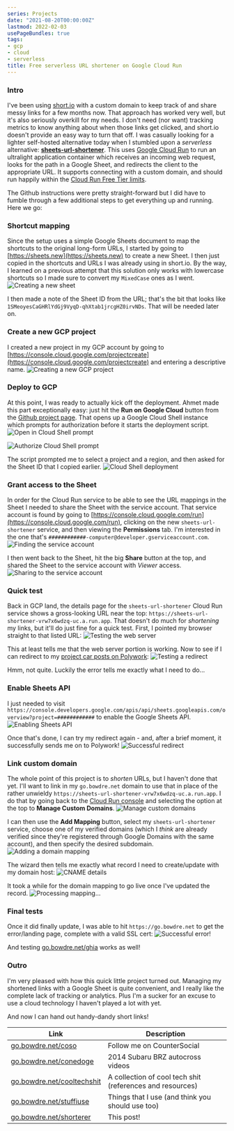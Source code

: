 ```yaml
---
series: Projects
date: "2021-08-20T00:00:00Z"
lastmod: 2022-02-03
usePageBundles: true
tags:
- gcp
- cloud
- serverless
title: Free serverless URL shortener on Google Cloud Run
---
```

### Intro
I've been using [short.io](https://short.io) with a custom domain to keep track of and share messy links for a few months now. That approach has worked very well, but it's also seriously overkill for my needs. I don't need (nor want) tracking metrics to know anything about when those links get clicked, and short.io doesn't provide an easy way to turn that off. I was casually looking for a lighter self-hosted alternative today when I stumbled upon a *serverless* alternative: **[sheets-url-shortener](https://github.com/ahmetb/sheets-url-shortener)**. This uses [Google Cloud Run](https://cloud.google.com/run/) to run an ultralight application container which receives an incoming web request, looks for the path in a Google Sheet, and redirects the client to the appropriate URL. It supports connecting with a custom domain, and should run happily within the [Cloud Run Free Tier limits](https://cloud.google.com/run/pricing).

The Github instructions were pretty straight-forward but I did have to fumble through a few additional steps to get everything up and running. Here we go:

### Shortcut mapping
Since the setup uses a simple Google Sheets document to map the shortcuts to the original long-form URLs, I started by going to [https://sheets.new](https://sheets.new) to create a new Sheet. I then just copied in the shortcuts and URLs I was already using in short.io. By the way, I learned on a previous attempt that this solution only works with lowercase shortcuts so I made sure to convert my `MixedCase` ones as I went.
![Creating a new sheet](20210820_sheet.png)

I then made a note of the Sheet ID from the URL; that's the bit that looks like `1SMeoyesCaGHRlYdGj9VyqD-qhXtab1jrcgHZ0irvNDs`. That will be needed later on.

### Create a new GCP project
I created a new project in my GCP account by going to [https://console.cloud.google.com/projectcreate](https://console.cloud.google.com/projectcreate) and entering a descriptive name.
![Creating a new GCP project](20210820_create_project.png)

### Deploy to GCP
At this point, I was ready to actually kick off the deployment. Ahmet made this part exceptionally easy: just hit the **Run on Google Cloud** button from the [Github project page](https://github.com/ahmetb/sheets-url-shortener#setup). That opens up a Google Cloud Shell instance which prompts for authorization before it starts the deployment script.
![Open in Cloud Shell prompt](20210820_open_in_cloud_shell.png)

![Authorize Cloud Shell prompt](20210820_authorize_cloud_shell.png)

The script prompted me to select a project and a region, and then asked for the Sheet ID that I copied earlier.
![Cloud Shell deployment](20210820_cloud_shell.png)

### Grant access to the Sheet
In order for the Cloud Run service to be able to see the URL mappings in the Sheet I needed to share the Sheet with the service account. That service account is found by going to [https://console.cloud.google.com/run](https://console.cloud.google.com/run), clicking on the new `sheets-url-shortener` service, and then viewing the **Permissions** tab. I'm interested in the one that's `############-computer@developer.gserviceaccount.com`.
![Finding the service account](20210820_service_account.png)

I then went back to the Sheet, hit the big **Share** button at the top, and shared the Sheet to the service account with *Viewer* access.
![Sharing to the service account](20210820_share_with_svc_account.png)

### Quick test
Back in GCP land, the details page for the `sheets-url-shortener` Cloud Run service shows a gross-looking URL near the top: `https://sheets-url-shortener-vrw7x6wdzq-uc.a.run.app`. That doesn't do much for *shortening* my links, but it'll do just fine for a quick test. First, I pointed my browser straight to that listed URL:
![Testing the web server](20210820_home_page.png)

This at least tells me that the web server portion is working. Now to see if I can redirect to my [project car posts on Polywork](https://john.bowdre.net/?badges%5B%5D=Car+Nerd):
![Testing a redirect](20210820_sheets_api_disabled.png)

Hmm, not quite. Luckily the error tells me exactly what I need to do...

### Enable Sheets API
I just needed to visit `https://console.developers.google.com/apis/api/sheets.googleapis.com/overview?project=############` to enable the Google Sheets API.
![Enabling Sheets API](20210820_enable_sheets_api.png)

Once that's done, I can try my redirect again - and, after a brief moment, it successfully sends me on to Polywork!
![Successful redirect](20210820_successful_redirect.png)

### Link custom domain
The whole point of this project is to *shorten* URLs, but I haven't done that yet. I'll want to link in my `go.bowdre.net` domain to use that in place of the rather unwieldy `https://sheets-url-shortener-vrw7x6wdzq-uc.a.run.app`. I do that by going back to the [Cloud Run console](https://console.cloud.google.com/run) and selecting the option at the top to **Manage Custom Domains**.
![Manage custom domains](20210820_manage_custom_domain.png)

I can then use the **Add Mapping** button, select my `sheets-url-shortener` service, choose one of my verified domains (which I *think* are already verified since they're registered through Google Domains with the same account), and then specify the desired subdomain.
![Adding a domain mapping](20210820_add_mapping_1.png)

The wizard then tells me exactly what record I need to create/update with my domain host:
![CNAME details](20210820_add_mapping_2.png)

It took a while for the domain mapping to go live once I've updated the record.
![Processing mapping...](20210820_domain_mapping.png)

### Final tests
Once it did finally update, I was able to hit `https://go.bowdre.net` to get the error/landing page, complete with a valid SSL cert:
![Successful error!](20210820_landing_page.png)

And testing [go.bowdre.net/ghia](https://go.bowdre.net/ghia) works as well!

### Outro
I'm very pleased with how this quick little project turned out. Managing my shortened links with a Google Sheet is quite convenient, and I really like the complete lack of tracking or analytics. Plus I'm a sucker for an excuse to use a cloud technology I haven't played a lot with yet.

And now I can hand out handy-dandy short links!

| Link | Description|
| --- | --- |
| [go.bowdre.net/coso](https://go.bowdre.net/coso) | Follow me on CounterSocial |
| [go.bowdre.net/conedoge](https://go.bowdre.net/conedoge) | 2014 Subaru BRZ autocross videos |
| [go.bowdre.net/cooltechshit](https://go.bowdre.net/cooltechshit) | A collection of cool tech shit (references and resources) |
| [go.bowdre.net/stuffiuse](https://go.bowdre.net/stuffiuse) | Things that I use (and think you should use too) |
| [go.bowdre.net/shorterer](https://go.bowdre.net/shorterer) | This post! |

